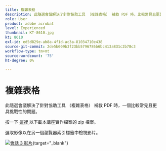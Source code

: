 ```yaml
---
title: 複雜表格
description: 此隨選會議解決了針對協助工具 （複雜表格） 補救 PDF 時，比較常見且更具挑戰性的問題之一
role: User
product: adobe acrobat
level: Experienced
thumbnail: KT-8610.jpg
kt: 8610
exl-id: ed5d829e-ab8a-4f1d-ac3a-81034710e438
source-git-commit: 2de5b609b3f23bb5796786b6bc413a831c2b78c3
workflow-type: tm+mt
source-wordcount: '75'
ht-degree: 0%

---
```


# 複雜表格

此隨選會議解決了針對協助工具 （複雜表格） 補救 PDF 時，一個比較常見且更具挑戰性的問題。

按一下 [ 這裡 ](../assets/accessibilitysession3.zip) 以下載本講座實作檔案的 zip 檔案。

選取影像以在另一個瀏覽器索引標籤中檢視影片。

[![會話 3 影片](../assets/Accessibilitysession3_YT.png)](https://youtu.be/kcM_jyHGd6Y){target="_blank"}
